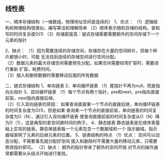 ## 线性表

一、顺序存储结构（一维数组，物理地址空间是连续的）
1、优点：
（1）逻辑结构和物理结构很类似，编写算法和理解简单
（2）顺序表示随机存储的结构，查和写的时间复杂度O(1)
（3）存储密度高：链式存储需要需要额外的空间存储下一个元素的指针

2、缺点：
（1）因为需要连续的存储空间，存储存在大量的空间碎片，但每个碎片都很小时，可能
无法找到连续的存储空间进行空间分配。  
（2）数据元素的最大存储空间需要预先分配。如果空间需要经常扩容时，需要进行重新
扩容，耗费时间。  
（3）插入和删除数据时需要移动后面的所有数据

二、链式存储结构
1、单向链表
2、单向循环链表
（1）尾指针不再为null，而是指向头指针
3、双向循环链表
（1）每个节点有两个指针，pre和next，pre指向直接前驱，next指向直接后继。  
（2）引入双向链表的原因：
如果查询直接某一个节点的直接后继，单向循环链表的时间复杂度为O(1)，但是如果
查询某一个节点的直接前驱，单向链表的时间复杂度为O（N），通过引入双向循环链表
使查询直接前驱的时间复杂度从O（N）降为O（1），这是典型的拿空间换时间的例子。
4、静态链表
静态链表是在顺序表基础上实现的链表。静态单链表每一个元素包含一个数据域和一个
指示器域。指示器域表明了元素的后继元素的位置。
5、链表结构的特点
（1）优点：
空间可以动态分配，不需要事先就分配好空间
插入和删除时不需要大量的移动元素，只需要修改指针即可。
（2）缺点：
额外的指针带来了额外的空间开销
对节点的操作通常都需要从头结点开始进行查找。
